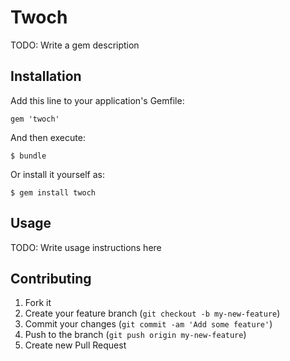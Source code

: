 # Twoch

TODO: Write a gem description

## Installation

Add this line to your application's Gemfile:

    gem 'twoch'

And then execute:

    $ bundle

Or install it yourself as:

    $ gem install twoch

## Usage

TODO: Write usage instructions here

## Contributing

1. Fork it
2. Create your feature branch (`git checkout -b my-new-feature`)
3. Commit your changes (`git commit -am 'Add some feature'`)
4. Push to the branch (`git push origin my-new-feature`)
5. Create new Pull Request
